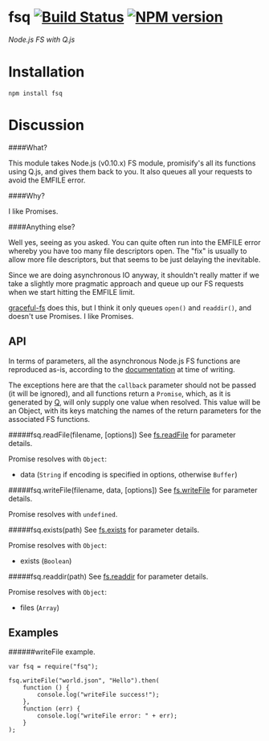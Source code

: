 fsq [![Build Status](https://secure.travis-ci.org/dave-irvine/node-fsq.png)](http://travis-ci.org/dave-irvine/node-fsq) [![NPM version](https://badge.fury.io/js/fsq.png)](http://badge.fury.io/js/fsq)
===

*Node.js FS with Q.js*

Installation
============

```
npm install fsq
```

Discussion
==========

####What?

This module takes Node.js (v0.10.x) FS module, promisify's all its functions using Q.js, and gives them back to you. It also queues all your requests to avoid the EMFILE error.

####Why?

I like Promises.

####Anything else?

Well yes, seeing as you asked. You can quite often run into the EMFILE error whereby you have too many file descriptors open. The "fix" is usually to allow more file descriptors, but that seems to be just delaying the inevitable.

Since we are doing asynchronous IO anyway, it shouldn't really matter if we take a slightly more pragmatic approach and queue up our FS requests when we start hitting the EMFILE limit.

[graceful-fs](https://github.com/isaacs/node-graceful-fs) does this, but I think it only queues ```open()``` and ```readdir()```, and doesn't use Promises. I like Promises.

API
---

In terms of parameters, all the asynchronous Node.js FS functions are reproduced as-is, according to the [documentation](http://nodejs.org/docs/v0.10.21/api/fs.html) at time of writing.

The exceptions here are that the ```callback``` parameter should not be passed (it will be ignored), and all functions return a ```Promise```, which, as it is generated by [Q](https://github.com/kriskowal/q), will only supply one value when resolved. This value will be an Object, with its keys matching the names of the return parameters for the associated FS functions.

#####fsq.readFile(filename, [options])
See [fs.readFile](http://nodejs.org/docs/v0.10.21/api/fs.html#fs_fs_readfile_filename_options_callback) for parameter details.

Promise resolves with ```Object```:

* data (```String``` if encoding is specified in options, otherwise ```Buffer```)

#####fsq.writeFile(filename, data, [options])
See [fs.writeFile](http://nodejs.org/docs/v0.10.21/api/fs.html#fs_fs_writefile_filename_data_options_callback) for parameter details.

Promise resolves with ```undefined```.

#####fsq.exists(path)
See [fs.exists](http://nodejs.org/api/fs.html#fs_fs_exists_path_callback) for parameter details.

Promise resolves with ```Object```:

* exists (```Boolean```)

#####fsq.readdir(path)
See [fs.readdir](http://nodejs.org/api/fs.html#fs_fs_readdir_path_callback) for parameter details.

Promise resolves with ```Object```:

* files (```Array```)


Examples
--------

######writeFile example.

```
var fsq = require("fsq");

fsq.writeFile("world.json", "Hello").then(
	function () {
		console.log("writeFile success!");
	},
	function (err) {
		console.log("writeFile error: " + err);
	}
);
```
